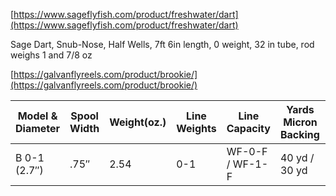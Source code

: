 [https://www.sageflyfish.com/product/freshwater/dart](https://www.sageflyfish.com/product/freshwater/dart)

Sage Dart, Snub-Nose, Half Wells, 7ft 6in length, 0 weight, 32 in tube, rod weighs 1 and 7/8 oz

[https://galvanflyreels.com/product/brookie/](https://galvanflyreels.com/product/brookie/)

Model & Diameter| Spool Width	| Weight(oz.)	| Line Weights	| Line Capacity |	Yards Micron Backing	| (lbs.) Micron Backing	| Reel Price	| Spool Price
-------- | -------- | -------- | -------- | -------- | -------- | -------- | -------- | --------   
B 0-1 (2.7″) |	.75″	| 2.54	| 0-1	| WF-0-F / WF-1-F	| 40 yd / 30 yd	| 20 lb	| $220.00	| $110.00
